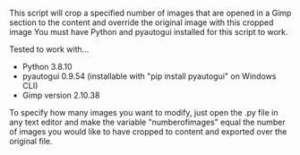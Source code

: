 This script will crop a specified number of images that are opened in a Gimp section to the content and override the original image with this cropped image
You must have Python and pyautogui installed for this script to work. 

Tested to work with...
* Python 3.8.10
* pyautogui 0.9.54 (installable with "pip install pyautogui" on Windows CLI)
* Gimp version 2.10.38

To specify how many images you want to modify, just open the .py file in any text editor and make the variable "numberofimages" equal the number of images you would like to have cropped to content and exported over the original file. 
